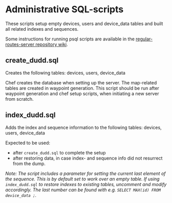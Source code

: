 # Administrative SQL-scripts

These scripts setup empty devices, users and device_data tables and built all related indexes and sequences.

Some instructions for running psql scripts are available in the [regular-routes-server repository wiki](https://github.com/aalto-trafficsense/regular-routes-server/wiki/Terminal-commands-HOWTO). 

## create_dudd.sql

Creates the following tables:
devices, users, device_data

Chef creates the database when setting up the server. The map-related tables are created in waypoint generation. This script should be run after waypoint generation and chef setup scripts, when initiating a new server from scratch.

## index_dudd.sql

Adds the index and sequence information to the following tables:
devices, users, device_data

Expected to be used:
* after `create_dudd.sql` to complete the setup
* after restoring data, in case index- and sequence info did not resurrect from the dump.

_Note: The script includes a parameter for setting the current last element of the sequence. This is by default set to work over an empty table. If using `index_dudd.sql` to restore indexes to existing tables, uncomment and modify accordingly. The last number can be found with e.g. `SELECT MAX(id) FROM device_data ;`._


